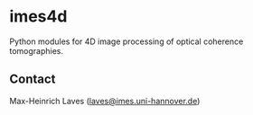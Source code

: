# imes4d

Python modules for 4D image processing of optical coherence tomographies.

## Contact

Max-Heinrich Laves (laves@imes.uni-hannover.de)

